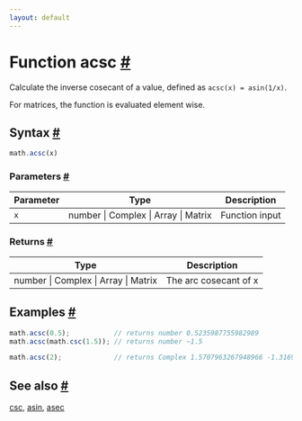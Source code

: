 ```yaml
---
layout: default
---
```


<h1 id="function-acsc">Function acsc <a href="#function-acsc" title="Permalink">#</a></h1>

Calculate the inverse cosecant of a value, defined as `acsc(x) = asin(1/x)`.

For matrices, the function is evaluated element wise.


<h2 id="syntax">Syntax <a href="#syntax" title="Permalink">#</a></h2>

```js
math.acsc(x)
```

<h3 id="parameters">Parameters <a href="#parameters" title="Permalink">#</a></h3>

Parameter | Type | Description
--------- | ---- | -----------
`x` | number &#124; Complex &#124; Array &#124; Matrix | Function input

<h3 id="returns">Returns <a href="#returns" title="Permalink">#</a></h3>

Type | Description
---- | -----------
number &#124; Complex &#124; Array &#124; Matrix | The arc cosecant of x


<h2 id="examples">Examples <a href="#examples" title="Permalink">#</a></h2>

```js
math.acsc(0.5);           // returns number 0.5235987755982989
math.acsc(math.csc(1.5)); // returns number ~1.5

math.acsc(2);             // returns Complex 1.5707963267948966 -1.3169578969248166 i
```


<h2 id="see-also">See also <a href="#see-also" title="Permalink">#</a></h2>

[csc](csc.html),
[asin](asin.html),
[asec](asec.html)


<!-- Note: This file is automatically generated from source code comments. Changes made in this file will be overridden. -->
